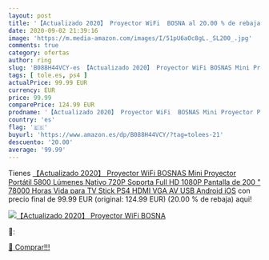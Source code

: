 ```yaml
---
layout: post
title: '【Actualizado 2020】 Proyector WiFi  BOSNA al 20.00 % de rebaja'
date: 2020-09-02 21:39:16
image: 'https://m.media-amazon.com/images/I/51pU6aOc8gL._SL200_.jpg'
comments: true
category: ofertas
author: ring
slug: 'B088H44VCY-es 【Actualizado 2020】 Proyector WiFi BOSNAS Mini Proyector...'
tags: [ tole.es, ps4 ]
actualPrice: 99.99 EUR
currency: EUR
price: 99.99
comparePrice: 124.99 EUR
prodname: '【Actualizado 2020】 Proyector WiFi  BOSNAS Mini Proyector Portátil 5800 Lúmenes Nativo 720P  Soporta Full HD 1080P  Pantalla de 200 "  78000 Horas Vida para TV Stick PS4 HDMI VGA AV USB Android iOS'
country: 'es'
flag: '🇪🇸'
buyurl: 'https://www.amazon.es/dp/B088H44VCY/?tag=tolees-21'
descuento: '20.00'
average: '99.99'
---
```


Tienes [【Actualizado 2020】 Proyector WiFi  BOSNAS Mini Proyector Portátil 5800 Lúmenes Nativo 720P  Soporta Full HD 1080P  Pantalla de 200 "  78000 Horas Vida para TV Stick PS4 HDMI VGA AV USB Android iOS](https://www.amazon.es/dp/B088H44VCY/?tag=tolees-21) con precio final de  99.99 EUR (original: 124.99 EUR) (20.00 %  de rebaja) aqui!

[![【Actualizado 2020】 Proyector WiFi  BOSNA](https://m.media-amazon.com/images/I/51pU6aOc8gL._SL200_.jpg)](https://www.amazon.es/dp/B088H44VCY/?tag=tolees-21)

🔎:


[🛒 Comprar!!!](https://www.amazon.es/dp/B088H44VCY/?tag=tolees-21)
